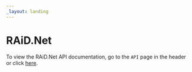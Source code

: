 ```yaml
---
_layout: landing
---
```


# RAiD.Net

To view the RAiD.Net API documentation, go to the `API` page in the header or click [here](dest/api/RAiD.Net.html).
